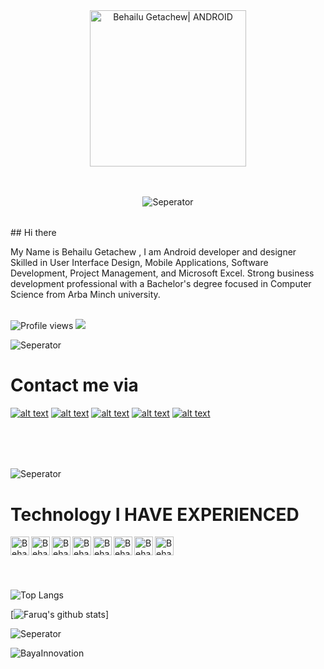 
<div align="center">
   <img align="center" alt="Behailu Getachew| ANDROID" width="250px" src="https://user-images.githubusercontent.com/86925273/161989433-8067d0e2-eee2-479f-89e1-023eedc92255.gif" />
 <br>
 
</div> <br>
<br>
<div align="center">
 
  ![Seperator](https://user-images.githubusercontent.com/65850970/132017763-55229fd9-78ec-41fe-85c3-1f9f2cd8f5a2.gif)
  
</div> <br>
## Hi there <img src="https://media.giphy.com/media/hvRJCLFzcasrR4ia7z/giphy.gif" width="15px">

My Name is Behailu Getachew , I am  Android developer and designer Skilled in User Interface Design, Mobile Applications, Software Development, Project Management, and Microsoft Excel. Strong business development professional with a Bachelor's degree focused in Computer Science from Arba Minch university.
<br>
<br>

![Profile views](https://gpvc.arturio.dev/BayaInnovation)  <img src="https://img.shields.io/github/followers/BayaInnovation?label=Follow" style=" float:left, margin-right:10px" />

![Seperator](https://user-images.githubusercontent.com/65850970/132017763-55229fd9-78ec-41fe-85c3-1f9f2cd8f5a2.gif)

# Contact me via



 [![alt text][1.1]][1] 
[![alt text][2.1]][2]
[![alt text][3.1]][3]
[![alt text][4.1]][4]
[![alt text][5.1]][5]

 
 


[1.1]: https://user-images.githubusercontent.com/86925273/161519874-7627c0c7-b9eb-456b-9090-1ec0881b986a.png
[2.1]: https://user-images.githubusercontent.com/86925273/161520638-3757e884-3e3e-43da-b684-9df7907e281d.png
[3.1]: https://user-images.githubusercontent.com/86925273/161520441-2ac6d89e-0f06-4b24-91a4-db86062298ff.png
[4.1]: https://user-images.githubusercontent.com/86925273/161519535-0f6f2b1b-cdd6-41ba-9f63-31fb80977681.png
[5.1]: https://user-images.githubusercontent.com/86925273/161519721-696c97fa-03d1-49f3-9b36-8933722b9b8f.png




[1]: https://www.linkedin.com/in/behailu-getachew-896b01172/
[2]: http://t.me/bayazgonder
[3]: https://twitter.com/LijBaya
[4]: https://dribbble.com/bayazgonder
[5]: https://www.instagram.com/behailu_g_etachew/

 
## 
 


  <br><br><br>
![Seperator](https://user-images.githubusercontent.com/65850970/132017763-55229fd9-78ec-41fe-85c3-1f9f2cd8f5a2.gif)

# Technology I HAVE EXPERIENCED 


<img align="left" alt="Behailu Getachew | JAVA" width="30px" src="https://cdn4.iconfinder.com/data/icons/logos-and-brands/512/181_Java_logo_logos-512.png" />
<img align="left" alt="Behailu Getachew | JSON" width="30px" src="https://cdn4.iconfinder.com/data/icons/smashicons-file-types-webby/58/25_-_JSON_File_Webby-512.png" />
<img align="left" alt="Behailu Getachew| ANDROID" width="30px" src="https://cdn1.iconfinder.com/data/icons/logotypes/32/android-512.png" />
<img align="left" alt="Behailu Getachew| XD" width="30px" src="https://cdn4.iconfinder.com/data/icons/logos-and-brands/512/3_Xd_Adobe_logo_logos-512.png" />
<img align="left" alt="Behailu Getachew | FIREBASE" width="30px" src="https://cdn4.iconfinder.com/data/icons/google-i-o-2016/512/google_firebase-2-512.png" />
<img align="left" alt="Behailu Getachew | SQL" width="30px" src="https://cdn4.iconfinder.com/data/icons/logos-3/181/MySQL-512.png" />
<img align="left" alt="Behailu Getachew | XML" width="30px" src="https://cdn4.iconfinder.com/data/icons/smashicons-file-types-flat/56/24_-_XML_File_Flat-512.png" />
<img align="left" alt="Behailu Getachew | VS CODE" width="30px" src="https://cdn0.iconfinder.com/data/icons/social-media-logo-4/32/Social_Media_vs_code_visual_studio_code-512.png" /><br><br><br><br><br>






<img src="https://github-readme-stats.vercel.app/api/top-langs/?username=BayaInnovation&layout=compact" alt="Top Langs" /> 



[![Faruq's github stats](https://github-readme-stats.vercel.app/api?username=BayaInnovation&count_private=true&theme=tokyonight&show_icons=true)]




![Seperator](https://user-images.githubusercontent.com/65850970/132017763-55229fd9-78ec-41fe-85c3-1f9f2cd8f5a2.gif)



<p><img align="center" src="https://github-readme-streak-stats.herokuapp.com/?user=BayaInnovation&" alt="BayaInnovation" /></p>



















